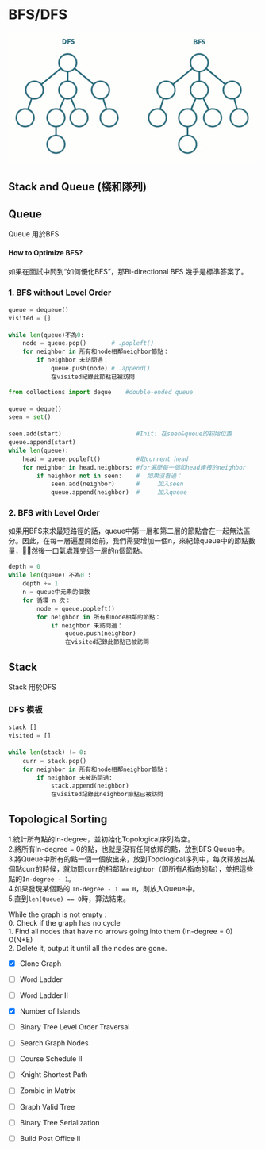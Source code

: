 # BFS/DFS

![](../.gitbook/assets/bfs_and_dfs.jpeg)

## Stack and Queue \(棧和隊列\)

## Queue

Queue 用於BFS

#### How to Optimize BFS? 

如果在面試中問到“如何優化BFS”，那Bi-directional BFS 幾乎是標準答案了。

### 1. BFS without Level Order 

```python
queue = dequeue()
visited = []

while len(queue)不為0:
    node = queue.pop()       # .popleft()
    for neighbor in 所有和node相鄰neighbor節點：
        if neighbor 未訪問過：
            queue.push(node) # .append()
            在visited紀錄此節點已被訪問
```

```python
from collections import deque    #double-ended queue 

queue = deque()
seen = set()

seen.add(start)                     #Init: 在seen&queue的初始位置
queue.append(start)
while len(queue):
    head = queue.popleft()          #取current head
    for neighbor in head.neighbors: #for遍歷每一個和head連接的neighbor
        if neighbor not in seen:    #  如果沒看過：
            seen.add(neighbor)      #     加入seen
            queue.append(neighbor)  #     加入queue
```

### 2. BFS with Level Order

如果用BFS來求最短路徑的話，queue中第一層和第二層的節點會在一起無法區分。因此，在每一層遍歷開始前，我們需要增加一個n，來紀錄queue中的節點數量，然後一口氣處理完這一層的n個節點。

```python
depth = 0
while len(queue) 不為0 :
    depth += 1
    n = queue中元素的個數
    for 循環 n 次：
        node = queue.popleft()
        for neighbor in 所有和node相鄰的節點：
            if neighbor 未訪問過：
                queue.push(neighbor)
                在visited記錄此節點已被訪問 
```

## Stack

Stack 用於DFS

### DFS 模板

```python
stack []
visited = []

while len(stack) != 0:
    curr = stack.pop()
    for neighbor in 所有和node相鄰neighbor節點：
        if neighbor 未被訪問過:
            stack.append(neighbor)
            在visited記錄此neighbor節點已被訪問
```

## Topological Sorting

1.統計所有點的In-degree，並初始化Topological序列為空。  
2.將所有In-degree = 0的點，也就是沒有任何依賴的點，放到BFS Queue中。  
3.將Queue中所有的點一個一個放出來，放到Topological序列中，每次釋放出某個點curr的時候，就訪問`curr`的相鄰點`neighbor`（即所有A指向的點），並把這些點的`In-degree - 1`。  
4.如果發現某個點的 `In-degree - 1 == 0`，則放入Queue中。  
5.直到`len(Queue) == 0`時，算法結束。 

While the graph is not empty :  
    0. Check if the graph has no cycle  
    1. Find all nodes that have no arrows going into them \(In-degree = 0\)  O\(N+E\)  
    2. Delete it, output it until all the nodes are gone.



* [x] Clone Graph
* [ ] Word Ladder
* [ ] Word Ladder II
* [x] Number of Islands
* [ ] Binary Tree Level Order Traversal
* [ ] Search Graph Nodes
* [ ] Course Schedule II
* [ ] Knight Shortest Path
* [ ] Zombie in Matrix
* [ ] Graph Valid Tree
* [ ] Binary Tree Serialization
* [ ] Build Post Office II

